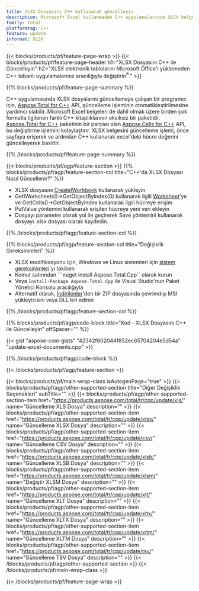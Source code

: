 ```yaml
---
title: XLSX Dosyasını C++ kullanarak güncelleyin
description: Microsoft Excel kullanmadan C++ uygulamalarında XLSX belgesini değiştirin.
family: total
platformtag: C++
feature: update
informat: XLSX
---
```

{{< blocks/products/pf/feature-page-wrap >}}
{{< blocks/products/pf/feature-page-header h1="XLSX Dosyasını C++ ile Güncelleyin" h2="XLSX elektronik tablolarını Microsoft Office'i yüklemeden C++ tabanlı uygulamalarınız aracılığıyla değiştirin<sup>&reg;</sup>." >}}

{{% blocks/products/pf/feature-page-summary %}}

C++ uygulamasında XLSX dosyalarını güncellemeye çalışan bir programcı için, [Aspose.Total for C++](https://products.aspose.com/total/cpp/) API, güncelleme işleminin otomatikleştirilmesine yardımcı olabilir. Microsoft Excel belgeleri de dahil olmak üzere birden çok formatla ilgilenen farklı C++ kitaplıklarının eksiksiz bir paketidir. [Aspose.Total for C++](https://products.aspose.com/total/cpp/) paketinin bir parçası olan [Aspose.Cells for C++](https://products.aspose.com/cells/cpp/) API, bu değiştirme işlemini kolaylaştırır. XLSX belgesini güncelleme işlemi, önce sayfaya erişerek ve ardından C++ kullanarak excel'deki hücre değerini güncelleyerek basittir.

{{% /blocks/products/pf/feature-page-summary %}}

{{< blocks/products/pf/agp/feature-section >}}
{{% blocks/products/pf/agp/feature-section-col title="C++'da XLSX Dosyası Nasıl Güncellenir?" %}}

- XLSX dosyasını [CreateIWorkbook](https://reference.aspose.com/cells/cpp/class/aspose.cells.factory#a93f7282b976d2a001d44198dedaceee8) kullanarak yükleyin
- GetIWorksheets()->GetObjectByIndex(0) kullanarak ilgili [Worksheet](https://reference.aspose.com/cells/cpp/class/aspose.cells.i_worksheet)'ye ve GetICells()->GetObjectByIndex kullanarak ilgili hücreye erişim
- PutValue yöntemini kullanarak erişilen hücreye yeni veri ekleyin
- Dosyayı parametre olarak yol ile geçirerek Save yöntemini kullanarak dosyayı .xlsx dosyası olarak kaydedin.

{{% /blocks/products/pf/agp/feature-section-col %}}

{{% blocks/products/pf/agp/feature-section-col title="Değişiklik Gereksinimleri" %}}

- XLSX modifikasyonu için, Windows ve Linux sistemleri için [sistem gereksinimleri](https://docs.aspose.com/cells/cpp/system-requirements/)'yı takiben 
- Komut satırından ```nuget install Aspose.Total.Cpp`` olarak kurun
- Veya ``Install-Package Aspose.Total.Cpp`` ile Visual Studio'nun Paket Yönetici Konsolu aracılığıyla
- Alternatif olarak, [İndirilenler](https://releases.aspose.com/cells/cpp)'den bir ZIP dosyasında çevrimdışı MSI yükleyicisini veya DLL'leri edinin

{{% /blocks/products/pf/agp/feature-section-col %}}

{{% blocks/products/pf/agp/code-block title="Kod - XLSX Dosyasını C++ ile Güncelleyin" offSpacer="" %}}

{{< gist "aspose-com-gists" "42342f602044f852ec65704204e5d54a" "update-excel-documents.cpp" >}}

{{% /blocks/products/pf/agp/code-block %}}

{{< /blocks/products/pf/agp/feature-section >}}

{{< blocks/products/pf/main-wrap-class isAutogenPage="true" >}}
{{< blocks/products/pf/agp/other-supported-section title="Diğer Değişiklik Seçenekleri" subTitle="" >}}
{{< blocks/products/pf/agp/other-supported-section-item href="https://products.aspose.com/total/tr/cpp/update/xls/" name="Güncelleme XLS Dosya" description="" >}}
{{< blocks/products/pf/agp/other-supported-section-item href="https://products.aspose.com/total/tr/cpp/update/xlsx/" name="Güncelleme XLSX Dosya" description="" >}}
{{< blocks/products/pf/agp/other-supported-section-item href="https://products.aspose.com/total/tr/cpp/update/csv/" name="Güncelleme CSV Dosya" description="" >}}
{{< blocks/products/pf/agp/other-supported-section-item href="https://products.aspose.com/total/tr/cpp/update/xlsb/" name="Güncelleme XLSB Dosya" description="" >}}
{{< blocks/products/pf/agp/other-supported-section-item href="https://products.aspose.com/total/tr/cpp/update/xlsm/" name="Değiştir XLSM Dosya" description="" >}}
{{< blocks/products/pf/agp/other-supported-section-item href="https://products.aspose.com/total/tr/cpp/update/xlt/" name="Güncelleme XLT Dosya" description="" >}}
{{< blocks/products/pf/agp/other-supported-section-item href="https://products.aspose.com/total/tr/cpp/update/xltx/" name="Güncelleme XLTX Dosya" description="" >}}
{{< blocks/products/pf/agp/other-supported-section-item href="https://products.aspose.com/total/tr/cpp/update/xltm/" name="Güncelleme XLTM Dosya" description="" >}}
{{< blocks/products/pf/agp/other-supported-section-item href="https://products.aspose.com/total/tr/cpp/update/tsv/" name="Güncelleme TSV Dosya" description="" >}}
{{< /blocks/products/pf/agp/other-supported-section >}}
{{< /blocks/products/pf/main-wrap-class >}}

{{< /blocks/products/pf/feature-page-wrap >}}